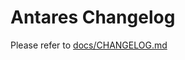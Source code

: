 ﻿Antares Changelog
=================

Please refer to [docs/CHANGELOG.md](docs/developer-guide/CHANGELOG.md)
